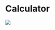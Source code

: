 # Calculator

<img src='![image](https://github.com/Alex18ss/Calculator/assets/131532197/d32a774b-80af-40ae-b332-beb13d7dafb3)'><img>
